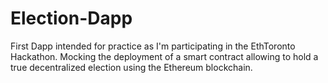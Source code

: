 # Election-Dapp
First Dapp intended for practice as I'm participating in the EthToronto Hackathon. Mocking the deployment of a smart contract allowing to hold a true decentralized election using the Ethereum blockchain.
